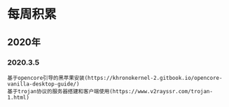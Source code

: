 # 每周积累

##  2020年

### 2020.3.5
    基于opencore引导的黑苹果安装(https://khronokernel-2.gitbook.io/opencore-vanilla-desktop-guide/)
    基于trojan协议的服务器搭建和客户端使用(https://www.v2rayssr.com/trojan-1.html)
